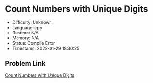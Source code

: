 # Count Numbers with Unique Digits

- Difficulty: Unknown
- Language: cpp
- Runtime: N/A
- Memory: N/A
- Status: Compile Error
- Timestamp: 2022-01-29 18:30:25

## Problem Link
[Count Numbers with Unique Digits](https://leetcode.com/problems/count-numbers-with-unique-digits)

